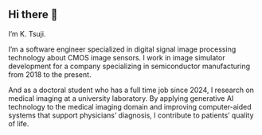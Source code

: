 ## Hi there 👋

I’m K. Tsuji.

I’m a software engineer specialized in digital signal image processing technology about CMOS image sensors. I work in image simulator development for a company specializing in semiconductor manufacturing from 2018 to the present.

And as a doctoral student who has a full time job since 2024, I research on medical imaging at a university laboratory. By applying generative AI technology to the medical imaging domain and improving computer-aided systems that support physicians’ diagnosis, I contribute to patients’ quality of life.

<!--
**kktsuji/kktsuji** is a ✨ _special_ ✨ repository because its `README.md` (this file) appears on your GitHub profile.

Here are some ideas to get you started:

- 🔭 I’m currently working on ...
- 🌱 I’m currently learning ...
- 👯 I’m looking to collaborate on ...
- 🤔 I’m looking for help with ...
- 💬 Ask me about ...
- 📫 How to reach me: ...
- 😄 Pronouns: ...
- ⚡ Fun fact: ...
-->
